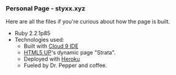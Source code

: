 ### Personal Page - styxx.xyz

Here are all the files if you're curious about how the page is built.
* Ruby 2.2.1p85
* Technologies used:
  * Built with [Cloud 9 IDE](http://c9.io)
  * [HTML5 UP](http://html5up.net/)'s dynamic page "Strata".
  * Deployed with [Heroku](https://www.heroku.com)
  * Fueled by Dr. Pepper and coffee.
